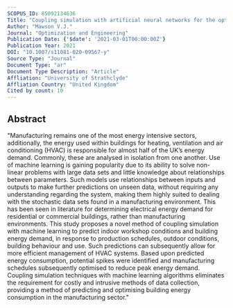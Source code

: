 ```yaml
---
SCOPUS_ID: 85092134636
Title: "Coupling simulation with artificial neural networks for the optimisation of HVAC controls in manufacturing environments"
Author: "Mawson V.J."
Journal: "Optimization and Engineering"
Publication Date: {'$date': '2021-03-01T00:00:00Z'}
Publication Year: 2021
DOI: "10.1007/s11081-020-09567-y"
Source Type: "Journal"
Document Type: "ar"
Document Type Description: "Article"
Affliation: "University of Strathclyde"
Affliation Country: "United Kingdom"
Cited by count: 10
---
```


## Abstract
"Manufacturing remains one of the most energy intensive sectors, additionally, the energy used within buildings for heating, ventilation and air conditioning (HVAC) is responsible for almost half of the UK’s energy demand. Commonly, these are analysed in isolation from one another. Use of machine learning is gaining popularity due to its ability to solve non-linear problems with large data sets and little knowledge about relationships between parameters. Such models use relationships between inputs and outputs to make further predictions on unseen data, without requiring any understanding regarding the system, making them highly suited to dealing with the stochastic data sets found in a manufacturing environment. This has been seen in literature for determining electrical energy demand for residential or commercial buildings, rather than manufacturing environments. This study proposes a novel method of coupling simulation with machine learning to predict indoor workshop conditions and building energy demand, in response to production schedules, outdoor conditions, building behaviour and use. Such predictions can subsequently allow for more efficient management of HVAC systems. Based upon predicted energy consumption, potential spikes were identified and manufacturing schedules subsequently optimised to reduce peak energy demand. Coupling simulation techniques with machine learning algorithms eliminates the requirement for costly and intrusive methods of data collection, providing a method of predicting and optimising building energy consumption in the manufacturing sector."
